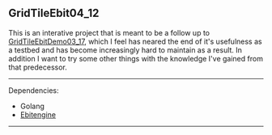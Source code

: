 ## GridTileEbit04_12
 This is an interative project that is meant to be a follow up to  [GridTileEbitDemo03_17], 
 which I feel has neared the end of it's usefulness as a testbed and has become increasingly hard to maintain as a result. 
 In addition I want to try some other things with the knowledge I've gained from that predecessor.
 
 ---
 Dependencies:
  
- Golang
- [Ebitengine]
---
 
 [//]: #
 [GridTileEbitDemo03_17]: <https://github.com/KelleyTyler/GridTileEbitenDemo03_17.git>
 [Ebitengine]: <https://ebitengine.org/>